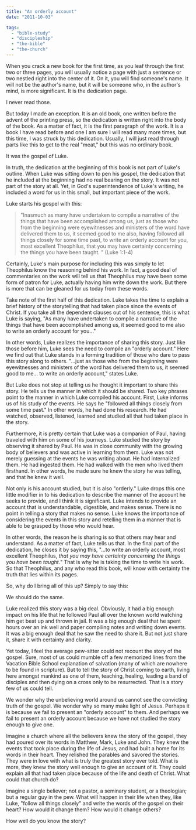 ```yaml
---
title: "An orderly account"
date: "2011-10-03"

tags: 
  - "bible-study"
  - "discipleship"
  - "the-bible"
  - "the-church"
---
```


When you crack a new book for the first time, as you leaf through the first two or three pages, you will usually notice a page with just a sentence or two nestled right into the center of it. On it, you will find someone's name. It will not be the author's name, but it will be someone who, in the author's mind, is more significant. It is the dedication page.

I never read those.

But today I made an exception. It is an old book, one written before the advent of the printing press, so the dedication is written right into the body of the book. As a matter of fact, it is the first paragraph of the work. It is a book I have read before and one I am sure I will read many more times, but this time, I was struck by this dedication. Usually, I will just read through parts like this to get to the real "meat," but this was no ordinary book.

It was the gospel of Luke.

In truth, the dedication at the beginning of this book is not part of Luke's outline. When Luke was sitting down to pen his gospel, the dedication that he included at the beginning had no real bearing on the story. It was not part of the story at all. Yet, in God's superintendence of Luke's writing, he included a word for us in this small, but important piece of the work.

Luke starts his gospel with this:

> "Inasmuch as many have undertaken to compile a narrative of the things that have been accomplished among us, just as those who from the beginning were eyewitnesses and ministers of the word have delivered them to us, it seemed good to me also, having followed all things closely for some time past, to write an orderly account for you, most excellent Theophilus, that you may have certainty concerning the things you have been taught. " (Luke 1:1-4)

Certainly, Luke's main purpose for including this was simply to let Theophilus know the reasoning behind his work. In fact, a good deal of commentaries on the work will tell us that Theophilus may have been some form of patron for Luke, actually having him write down the work. But there is more that can be gleaned for us today from these words.

Take note of the first half of this dedication. Luke takes the time to explain a brief history of the storytelling that had taken place since the events of Christ. If you take all the dependent clauses out of his sentence, this is what Luke is saying, "As many have undertaken to compile a narrative of the things that have been accomplished among us, it seemed good to me also to write an orderly account for you…"

In other words, Luke realizes the importance of sharing this story. Just like those before him, Luke sees the need to compile an "orderly account." Here we find out that Luke stands in a forming tradition of those who dare to pass this story along to others. "…just as those who from the beginning were eyewitnesses and ministers of the word has delivered them to us, it seemed good to me… to write an orderly account," states Luke.

But Luke does not stop at telling us he thought it important to share this story. He tells us the manner in which it should be shared. Two key phrases point to the manner in which Luke compiled his account. First, Luke informs us of his study of the events. He says he "followed all things closely from some time past." In other words, he had done his research. He had watched, observed, listened, learned and studied all that had taken place in the story.

Furthermore, it is pretty certain that Luke was a companion of Paul, having traveled with him on some of his journeys. Luke studied the story by observing it shared by Paul. He was in close community with the growing body of believers and was active in learning from them. Luke was not merely guessing at the events he was writing about. He had internalized them. He had ingested them. He had walked with the men who lived them firsthand. In other words, he made sure he knew the story he was telling, and that he knew it well.

Not only is his account studied, but it is also "orderly." Luke drops this one little modifier in to his dedication to describe the manner of the account he seeks to provide, and I think it is significant. Luke intends to provide an account that is understandable, digestible, and makes sense. There is no point in telling a story that makes no sense. Luke knows the importance of considering the events in this story and retelling them in a manner that is able to be grasped by those who would hear.

In other words, the reason he is sharing is so that others may hear and understand. As a matter of fact, Luke tells us that. In the final part of the dedication, he closes it by saying this, "...to write an orderly account, most excellent Theophilus, _that you may have certainty concerning the things you have been taught._" That is why he is taking the time to write his work. So that Theophilus, and any who read this book, will know with certainty the truth that lies within its pages.

So, why do I bring all of this up? Simply to say this:

We should do the same.

Luke realized this story was a big deal. Obviously, it had a big enough impact on his life that he followed Paul all over the known world watching him get beat up and thrown in jail. It was a big enough deal that he spent hours over an ink well and paper compiling notes and writing down events. It was a big enough deal that he saw the need to share it. But not just share it, share it with certainty and clarity.

Yet today, I feel the average pew-sitter could not recount the story of the gospel. Sure, most of us could mumble off a few memorized lines from the Vacation Bible School explanation of salvation (many of which are nowhere to be found in scripture). But to tell the story of Christ coming to earth, living here amongst mankind as one of them, teaching, healing, leading a band of disciples and then dying on a cross only to be resurrected. That is a story few of us could tell.

We wonder why the unbelieving world around us cannot see the convicting truth of the gospel. We wonder why so many make light of Jesus. Perhaps it is because we fail to present an "orderly account" to them. And perhaps we fail to present an orderly account because we have not studied the story enough to give one.

Imagine a church where all the believers knew the story of the gospel, they had poured over its words in Matthew, Mark, Luke and John. They knew the events that took place during the life of Jesus, and had built a home for its words in their heart. They relished the parables and savored the stories. They were in love with what is truly the greatest story ever told. What is more, they knew the story well enough to give an account of it. They could explain all that had taken place because of the life and death of Christ. What could that church do?

Imagine a single believer; not a pastor, a seminary student, or a theologian; but a regular guy in the pew. What will happen in their life when they, like Luke, "follow all things closely" and write the words of the gospel on their heart? How would it change them? How would it change others?

How well do you know the story?
